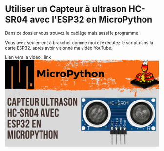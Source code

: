 # Utiliser un Capteur à ultrason HC-SR04 avec l'ESP32 en MicroPython 
Dans ce dossier vous trouvez le cablâge mais aussi le programme.

Vous avez seulement à brancher comme moi et éxécutez le script dans la carte ESP32, après avoir visionné ma vidéo YouTube.

Lien vers la vidéo : link
![alt text](https://github.com/electrocodeur/16_capteur_ultrason_hc-sr04_esp32/blob/main/miniature.png)
